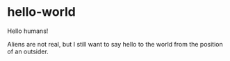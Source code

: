 # hello-world


Hello humans!

Aliens are not real, but I still want to say hello to the world from the position of an outsider.
